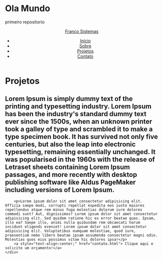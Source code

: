 # Ola Mundo
 primeiro repositorio
<!DOCTYPE html>
<html lang="pt-br">
  <head>
    <meta charset="UTF-8" />
    <meta http-equiv="X-UA-Compatible" content="IE=edge" />
    <meta name="viewport" content="width=device-width, initial-scale=1.0" />
    <title>Projetos</title>
    <link rel="stylesheet" href="style.css" />
  </head>

  <body>
    <header>
      <nav>
        <a class="logo" href="">Franco Sistemas</a>
        <div class="mobile-menu">
          <div class="line1"></div>
          <div class="line2"></div>
          <div class="line3"></div>
        </div>
        <ul class="nav-list">
          <li><a href="index.html">Início</a></li>
          <li><a href="sobre.html">Sobre</a></li>
          <li><a href="Projetos.html">Projetos</a></li>
          <li><a href="contato.html">Contato</a></li>
        </ul>
      </nav>
    </header>
    <main></main>
    <script src="mobile_navbar.js"></script>
    <div class="container">
        <h1>Projetos</h1>
        <h2>Lorem Ipsum is simply dummy text of the printing and typesetting industry. Lorem Ipsum has been the industry's standard dummy text ever since the 1500s, when an unknown printer took a galley of type and scrambled it to make a type specimen book. It has survived not only five centuries, but also the leap into electronic typesetting, remaining essentially unchanged. It was popularised in the 1960s with the release of Letraset sheets containing Lorem Ipsum passages, and more recently with desktop publishing software like Aldus PageMaker including versions of Lorem Ipsum.</h2>
        
        <p>Lorem ipsum dolor sit amet consectetur adipisicing elit. Officia saepe modi, corrupti repellat expedita eos iusto maiores repellendus atque rem minus fuga molestias dolorum iure dolores commodi sunt? Aut, dignissimos? Lorem ipsum dolor sit amet consectetur adipisicing elit. Sed quidem ratione hic ex error beatae quas. Ipsam, illo ea? Saepe illo, animi nulla quibusdam rem obcaecati harum incidunt eligendi eveniet! Lorem ipsum dolor sit amet consectetur adipisicing elit. Voluptatibus numquam molestiae, quod iure, praesentium nemo libero beatae ipsam assumenda consectetur magni odio. Molestias quos eius possimus vitae hic dolores ipsa!</p>
        <a style="text-align:center;" href="contato.html"> Clique aqui e solicite um orçamento!</a>
    </div>
  </body>
</html>
